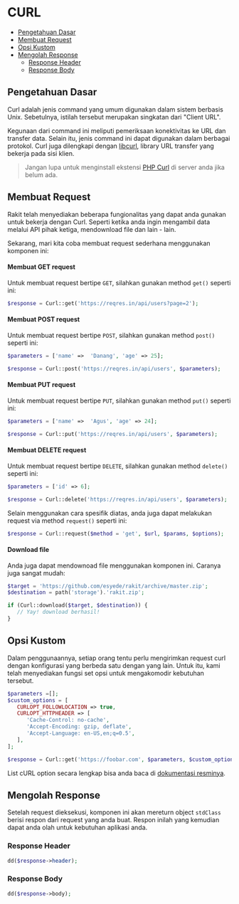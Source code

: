 # CURL

<!-- MarkdownTOC autolink="true" autoanchor="true" levels="2,3" bracket="round" lowercase="only_ascii" -->

- [Pengetahuan Dasar](#pengetahuan-dasar)
- [Membuat Request](#membuat-request)
- [Opsi Kustom](#opsi-kustom)
- [Mengolah Response](#mengolah-response)
    - [Response Header](#response-header)
    - [Response Body](#response-body)

<!-- /MarkdownTOC -->


<a id="pengetahuan-dasar"></a>
## Pengetahuan Dasar

Curl adalah jenis command yang umum digunakan dalam sistem berbasis Unix. Sebetulnya,
istilah tersebut merupakan singkatan dari "Client URL".

Kegunaan dari command ini meliputi pemeriksaan konektivitas ke URL dan transfer data.
Selain itu, jenis command ini dapat digunakan dalam berbagai protokol. Curl juga dilengkapi
dengan [libcurl](https://curl.se/libcurl), library URL transfer yang bekerja pada sisi klien.

>  Jangan lupa untuk menginstall ekstensi [PHP Curl](http://php.net/manual/en/book.curl.php)
   di server anda jika belum ada.



<a id="membuat-request"></a>
## Membuat Request

Rakit telah menyediakan beberapa fungionalitas yang dapat anda gunakan untuk bekerja dengan Curl.
Seperti ketika anda ingin mengambil data melalui API pihak ketiga, mendownload file dan lain - lain.

Sekarang, mari kita coba membuat request sederhana menggunakan komponen ini:


#### Membuat GET request
Untuk membuat request bertipe `GET`, silahkan gunakan method `get()` seperti ini:

```php
$response = Curl::get('https://reqres.in/api/users?page=2');
```


#### Membuat POST request
Untuk membuat request bertipe `POST`, silahkan gunakan method `post()` seperti ini:

```php
$parameters = ['name' =>  'Danang', 'age' => 25];

$response = Curl::post('https://reqres.in/api/users', $parameters);
```


#### Membuat PUT request
Untuk membuat request bertipe `PUT`, silahkan gunakan method `put()` seperti ini:

```php
$parameters = ['name' =>  'Agus', 'age' => 24];

$response = Curl::put('https://reqres.in/api/users', $parameters);
```


#### Membuat DELETE request
Untuk membuat request bertipe `DELETE`, silahkan gunakan method `delete()` seperti ini:

```php
$parameters = ['id' => 6];

$response = Curl::delete('https://reqres.in/api/users', $parameters);
```

Selain menggunakan cara spesifik diatas, anda juga dapat melakukan request via
method `request()` seperti ini:

```php
$response = Curl::request($method = 'get', $url, $params, $options);
```


#### Download file
Anda juga dapat mendownoad file menggunakan komponen ini. Caranya juga sangat mudah:

```php
$target = 'https://github.com/esyede/rakit/archive/master.zip';
$destination = path('storage').'rakit.zip';

if (Curl::download($target, $destination)) {
   // Yay! download berhasil!
}
```


<a id="opsi-kustom"></a>
## Opsi Kustom

Dalam penggunaannya, setiap orang tentu perlu mengirimkan request curl dengan konfigurasi yang
berbeda satu dengan yang lain. Untuk itu, kami telah menyediakan fungsi set opsi untuk
mengakomodir kebutuhan tersebut.

```php
$parameters =[];
$custom_options = [
   CURLOPT_FOLLOWLOCATION => true,
   CURLOPT_HTTPHEADER => [
      'Cache-Control: no-cache',
      'Accept-Encoding: gzip, deflate',
      'Accept-Language: en-US,en;q=0.5',
   ],
];

$response = Curl::get('https://foobar.com', $parameters, $custom_options);
```

List cURL option secara lengkap bisa anda baca di
[dokumentasi resminya](https://www.php.net/manual/en/function.curl-setopt.php).



<a id="mengolah-response"></a>
## Mengolah Response

Setelah request dieksekusi, komponen ini akan mereturn object `stdClass` berisi respon dari
request yang anda buat. Respon inilah yang kemudian dapat anda olah untuk kebutuhan aplikasi anda.


<a id="response-header"></a>
### Response Header

```php
dd($response->header);
```

<a id="response-body"></a>
### Response Body

```php
dd($response->body);
```
